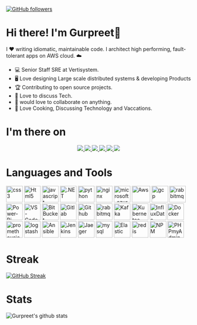 
[![GitHub followers](https://img.shields.io/github/followers/supersaiyane?label=Follow&style=social)](https://github.com/supersaiyane/?tab=follow) 

# Hi there! I'm Gurpreet👋 

I ❤️ writing idiomatic, maintainable code. I architect high performing, fault-tolerant apps on AWS cloud. ☁️

- 💻 Senior Staff SRE at Vertisystem.
- 🖥️ Love designing Large scale distributed systems & developing Products
- 🏆 Contributing to open source projects.
- 📧 Love to discuss Tech.  
- 💬 would love to collaborate on anything.
- 🌟 Love Cooking, Discussing Technology and Vaccations. 

<!--# Download Resume
<a href="https://github.com/supersaiyane/Resume/raw/main/Gurpreet%20Singh.pdf">Download</a> -->


# I'm there on
<p align="center">
  <a href= "https://github.com/supersaiyane/">
    <img src="https://img.icons8.com/material-outlined/30/689d6a/source-code.png"/>
  </a>
  <a href= "https://instagram.com/lyfzcool89/">
    <img src="https://img.icons8.com/wired/32/000000/instagram-new.png"/>
  </a>
  <a href= "https://supersaiyane.in/">
    <img src="https://img.icons8.com/material-outlined/30/689d6a/geography.png"/>
  </a>
  <a href= "https://dev.to/gurpreetsingh/">
    <img src="https://icons8.com/icon/32856/medium-old"/>
  </a>
  <a href= "https://www.linkedin.com/in/gurpreetsinghpal/">
    <img src="https://img.icons8.com/material-outlined/30/689d6a/linkedin.png"/>
  </a>
  <a href= "mailto:gurpreet.singh_89@outlook.com">
    <img src="https://img.icons8.com/wired/32/000000/apple-mail.png"/>
  </a>	
</p>

# Languages and Tools  
<p align="left">
<img src="Resources/svgicons/css3-original-wordmark.svg" alt="css3" width="45" height="45" />
<img src="Resources/svgicons//w3_html5-icon.svg" alt="Html5" width="45" height="45" />
<img src="Resources/svgicons/javascript-original.svg" alt="javascript" width="45" height="45" />
<img src="Resources/svgicons/dotnet-icon.svg" alt=".NET" width="45" height="45" />
<img src="Resources/svgicons/python-icon.svg" alt="python" width="45" height="45" />
<img src="Resources/svgicons/nginx-icon.svg" alt="nginx" width="45" height="45" />
<img src="Resources/svgicons/microsoft_azure-icon.svg" alt="microsoft_azure" width="45" height="45" />
<img src="Resources/svgicons/amazon_aws-icon.svg" alt="Aws" width="50" height="45" />
<img src="Resources/svgicons/google_cloud-icon.svg" alt="gcp" width="45" height="45" />
<img src="Resources/svgicons/rabbitmq-icon.svg" alt="rabbitmq" width="45" height="45" />
<img src="Resources/svgicons/microsoft_powerbi-icon.svg" alt="Power-Bi" width="45" height="45" />
<img src="Resources/svgicons/visualstudio_code-icon.svg" alt="VS-Code" width="45" height="45" />
<img src="Resources/svgicons/bitbucket-icon.svg" alt="BitBucket" width="45" height="45" />
<img src="Resources/svgicons/gitlab-icon.svg" alt="Gitlab" width="45" height="45" />
<img src="Resources/svgicons/github-icon.svg" alt="Github" width="45" height="45" />
<img src="Resources/svgicons/rabbitmq-icon.svg" alt="rabbitmq" width="45" height="45" />
<img src="Resources/svgicons/apache_kafka-icon.svg" alt="Kafka" width="45" height="45" />
<img src="Resources/svgicons/kubernetes-icon.svg" alt="Kubernetes" width="45" height="45" />
<img src="Resources/svgicons/influxdata-icon.svg" alt="InfluxData" width="45" height="45" />
<img src="Resources/svgicons/docker-icon.svg" alt="Docker" width="45" height="45" />
<img src="Resources/svgicons/prometheusio-icon.svg" alt="prometheusio" width="45" height="45" />
<img src="Resources/svgicons/elasticco_logstash-icon.svg" alt="logstash" width="45" height="45" />
<img src="Resources/svgicons/ansible-icon.svg" alt="Ansible" width="45" height="45" />
<img src="Resources/svgicons/jenkins-icon.svg" alt="Jenkins" width="45" height="45" />
<img src="Resources/svgicons/jaegertracingio-icon.svg" alt="Jaeger" width="45" height="45" />
<img src="Resources/svgicons/mysql-icon.svg" alt="mysql" width="45" height="45" />
<img src="Resources/svgicons/elastic-icon.svg" alt="Elastic" width="45" height="45" />
<img src="Resources/svgicons/redis-original-wordmark.svg" alt="redis" width="45" height="45" />
<img src="Resources/svgicons/npmjs-ar21.svg" alt="NPM" width="45" height="45" />
<img src="Resources/svgicons/phpmyadmin-icon.svg" alt="PHPmyAdmin" width="45" height="45" />
</p>

# Streak
[![GitHub Streak](https://streak-stats.demolab.com?user=supersaiyane&theme=transparent)](https://git.io/streak-stats)

# Stats
![Gurpreet's github stats](https://github-readme-stats.vercel.app/api?username=supersaiyane&show_icons=true&theme=tokyonight&layout=compact&count_private=true&include_all_commits=true)
